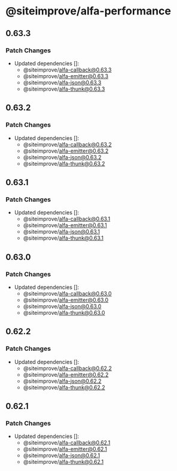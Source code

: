 # @siteimprove/alfa-performance

## 0.63.3

### Patch Changes

- Updated dependencies []:
  - @siteimprove/alfa-callback@0.63.3
  - @siteimprove/alfa-emitter@0.63.3
  - @siteimprove/alfa-json@0.63.3
  - @siteimprove/alfa-thunk@0.63.3

## 0.63.2

### Patch Changes

- Updated dependencies []:
  - @siteimprove/alfa-callback@0.63.2
  - @siteimprove/alfa-emitter@0.63.2
  - @siteimprove/alfa-json@0.63.2
  - @siteimprove/alfa-thunk@0.63.2

## 0.63.1

### Patch Changes

- Updated dependencies []:
  - @siteimprove/alfa-callback@0.63.1
  - @siteimprove/alfa-emitter@0.63.1
  - @siteimprove/alfa-json@0.63.1
  - @siteimprove/alfa-thunk@0.63.1

## 0.63.0

### Patch Changes

- Updated dependencies []:
  - @siteimprove/alfa-callback@0.63.0
  - @siteimprove/alfa-emitter@0.63.0
  - @siteimprove/alfa-json@0.63.0
  - @siteimprove/alfa-thunk@0.63.0

## 0.62.2

### Patch Changes

- Updated dependencies []:
  - @siteimprove/alfa-callback@0.62.2
  - @siteimprove/alfa-emitter@0.62.2
  - @siteimprove/alfa-json@0.62.2
  - @siteimprove/alfa-thunk@0.62.2

## 0.62.1

### Patch Changes

- Updated dependencies []:
  - @siteimprove/alfa-callback@0.62.1
  - @siteimprove/alfa-emitter@0.62.1
  - @siteimprove/alfa-json@0.62.1
  - @siteimprove/alfa-thunk@0.62.1

